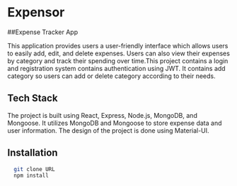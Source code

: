 
# Expensor
##Expense Tracker App

This application provides users a user-friendly interface which allows users to easily add, edit, and delete expenses. Users can also view their expenses by category and track their spending over time.This project contains a login and registration system contains authentication using JWT. It contains add category so users can add or delete category according to their needs.


## Tech Stack

The project is built using React, Express, Node.js, MongoDB, and Mongoose. It utilizes MongoDB and Mongoose to store expense data and user information.
The design of the project is done using Material-UI.

## Installation

```bash
  git clone URL
  npm install
```

